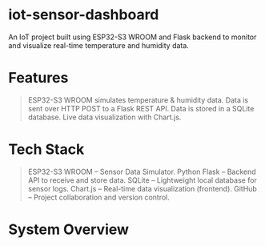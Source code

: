 # iot-sensor-dashboard
An IoT project built using ESP32-S3 WROOM and Flask backend to monitor and visualize real-time temperature and humidity data.

# Features
> ESP32-S3 WROOM simulates temperature & humidity data.
> Data is sent over HTTP POST to a Flask REST API.
> Data is stored in a SQLite database.
> Live data visualization with Chart.js.

#  Tech Stack
> ESP32-S3 WROOM – Sensor Data Simulator.
> Python Flask – Backend API to receive and store data.
> SQLite – Lightweight local database for sensor logs.
> Chart.js – Real-time data visualization (frontend).
> GitHub – Project collaboration and version control.

#  System Overview

